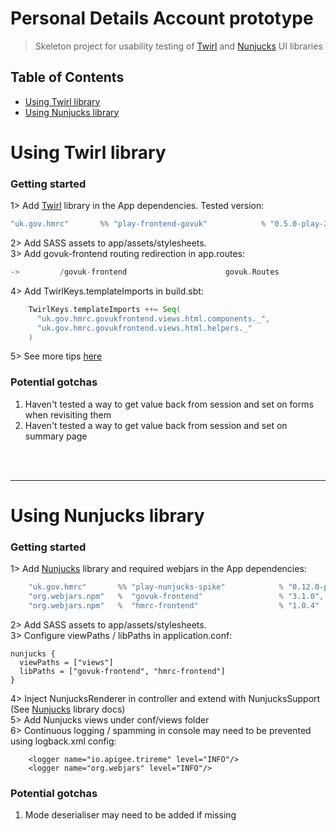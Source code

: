 # Personal Details Account  prototype
>  Skeleton project for usability testing of [Twirl](https://github.com/hmrc/play-frontend-govuk) and [Nunjucks](https://github.com/hmrc/play-nunjucks-spike) UI libraries

## Table of Contents

- [Using Twirl library](#using-twirl-library)
- [Using Nunjucks library](#using-nunjucks-library)


# Using Twirl library

### Getting started
1>  Add [Twirl](https://github.com/hmrc/play-frontend-govuk/releases) library in the App dependencies. Tested version: 
```scala
"uk.gov.hmrc"       %% "play-frontend-govuk"            % "0.5.0-play-26"
```
2>  Add SASS assets to app/assets/stylesheets.  
3>  Add govuk-frontend routing redirection in app.routes:
```scala
->         /govuk-frontend                      govuk.Routes
```
4>  Add TwirlKeys.templateImports in build.sbt:
```sbt
    TwirlKeys.templateImports ++= Seq(
      "uk.gov.hmrc.govukfrontend.views.html.components._",
      "uk.gov.hmrc.govukfrontend.views.html.helpers._"
    )
```
5>  See more tips [here](https://github.com/hmrc/play-frontend-govuk#getting-started)


### Potential gotchas 
1. Haven't tested a way to get value back from session and set on forms when revisiting them
2. Haven't tested a way to get value back from session and set on summary page  
<br/>   
<br/>   
<hr/>   
   
# Using Nunjucks library

### Getting started 

1>  Add [Nunjucks](https://github.com/hmrc/play-nunjucks-spike/releases) library and required webjars in the App dependencies:
```sbt
    "uk.gov.hmrc"       %% "play-nunjucks-spike"            % "0.12.0-play-26",
    "org.webjars.npm"   %  "govuk-frontend"                 % "3.1.0",
    "org.webjars.npm"   %  "hmrc-frontend"                  % "1.0.4" 
``` 
2>  Add SASS assets to app/assets/stylesheets.  
3>  Configure viewPaths / libPaths in application.conf:
```
nunjucks {
  viewPaths = ["views"]
  libPaths = ["govuk-frontend", "hmrc-frontend"]
}
```
4>  Inject  NunjucksRenderer in controller and extend with NunjucksSupport (See [Nunjucks](https://github.com/hmrc/play-nunjucks-spike) library docs) <br/> 
5>  Add Nunjucks views under conf/views folder   
6>  Continuous logging / spamming in console may need to be prevented using logback.xml config:
```
    <logger name="io.apigee.trireme" level="INFO"/>
    <logger name="org.webjars" level="INFO"/>
```

### Potential gotchas 
1. Mode deserialiser may need to be added if missing 
